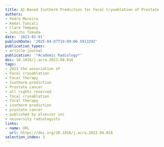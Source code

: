 ```yaml
---
title: AI-Based Isotherm Prediction for Focal Cryoablation of Prostate Cancer
authors:
- Pedro Moreira
- Kemal Tuncali
- Clare Tempany
- Junichi Tokuda
date: '2023-01-01'
publishDate: '2025-04-07T19:09:00.591329Z'
publication_types:
- article-journal
publication: '*Academic Radiology*'
doi: 10.1016/j.acra.2023.04.016
tags:
- 2023 the association of
- Focal cryoablation
- Focal therapy
- Isotherm prediction
- Prostate cancer
- all rights reserved
- focal cryoablation
- focal therapy
- isotherm prediction
- prostate cancer
- published by elsevier inc
- university radiologists
links:
- name: URL
  url: https://doi.org/10.1016/j.acra.2023.04.016
selection_index: 3
---
```

